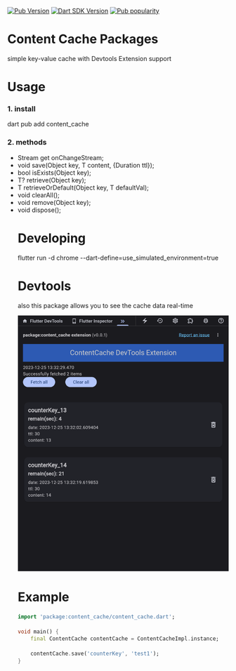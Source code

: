 [![Pub Version](https://badgen.net/pub/v/content_cache)](https://pub.dev/packages/content_cache/)
[![Dart SDK Version](https://badgen.net/pub/sdk-version/content_cache)](https://pub.dev/packages/content_cache/)
[![Pub popularity](https://badgen.net/pub/popularity/content_cache)](https://pub.dev/packages/content_cache/score)


# Content Cache Packages
simple key-value cache with Devtools Extension support

# Usage
### 1. install
dart pub add content_cache

### 2. methods
* Stream<Object> get onChangeStream;
* void save<T>(Object key, T content, {Duration ttl});
* bool isExists(Object key);
* T? retrieve<T>(Object key);
* T retrieveOrDefault<T>(Object key, T defaultVal);
* void clearAll();
* void remove(Object key);
* void dispose();

# Developing
flutter run -d chrome --dart-define=use_simulated_environment=true

# Devtools
also this package allows you to see the cache data real-time

![Screenshot](packages/content_cache/images/devtools_1.png)


# Example

```dart
import 'package:content_cache/content_cache.dart';

void main() {
    final ContentCache contentCache = ContentCacheImpl.instance;

    contentCache.save('counterKey', 'test1');
}
```